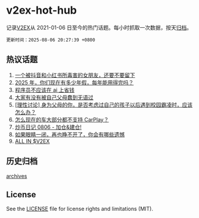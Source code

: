 # v2ex-hot-hub

 记录[V2EX](https://www.v2ex.com/)从 2021-01-06 日至今的热门话题。每小时抓取一次数据，按天[归档](archives)。

`更新时间：2025-08-06 20:27:39 +0800`

## 热议话题

1. [一个被抖音和小红书所毒害的女朋友，还要不要留下](https://www.v2ex.com/t/1150224)
1. [2025 年，你们现在有多少年假，每年能用得完吗？](https://www.v2ex.com/t/1150241)
1. [程序员不应该在 ai 上省钱](https://www.v2ex.com/t/1150361)
1. [大家有没有被自己父母蠢到无语过](https://www.v2ex.com/t/1150308)
1. [[理性讨论] 身为父母的你，是否考虑过自己的孩子以后遇到校园霸凌时，应该怎么办？](https://www.v2ex.com/t/1150260)
1. [怎么现在的车大部分都不支持 CarPlay？](https://www.v2ex.com/t/1150268)
1. [炒币日记 0806 - 加仓&建仓!](https://www.v2ex.com/t/1150258)
1. [如果眼睛一闭，再也睁不开了，你会有哪些遗憾](https://www.v2ex.com/t/1150301)
1. [ALL IN $V2EX](https://www.v2ex.com/t/1150240)

## 历史归档

[archives](archives)

## License

See the [LICENSE](LICENSE) file for license rights and limitations (MIT).
